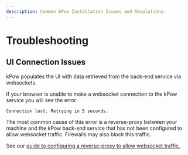 ```yaml
---
description: Common kPow Installation Issues and Resolutions.
---
```


# Troubleshooting

## UI Connection Issues

kPow populates the UI with data retrieved from the back-end service via websockets.

If your browser is unable to make a websocket connection to the kPow service you will see the error:

```text
Connection lost. Retrying in 5 seconds.
```

The most common cause of this error is a reverse-proxy between your machine and the kPow back-end service that has not been configured to allow websocket traffic. Firewalls may also block this traffic.

See our [guide to configuring a reverse-proxy to allow websocket traffic.](websocket-connections.md)

